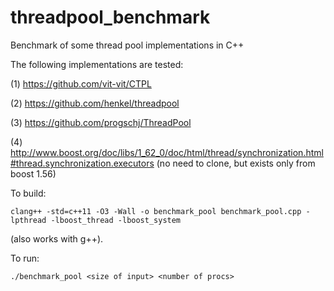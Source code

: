 # threadpool_benchmark
Benchmark of some thread pool implementations in C++

The following implementations are tested:

(1) https://github.com/vit-vit/CTPL

(2) https://github.com/henkel/threadpool

(3) https://github.com/progschj/ThreadPool

(4) http://www.boost.org/doc/libs/1_62_0/doc/html/thread/synchronization.html#thread.synchronization.executors (no need to clone, but exists only from boost 1.56)

To build:

```clang++ -std=c++11 -O3 -Wall -o benchmark_pool benchmark_pool.cpp -lpthread -lboost_thread -lboost_system```

(also works with g++).

To run:

```./benchmark_pool <size of input> <number of procs>```
